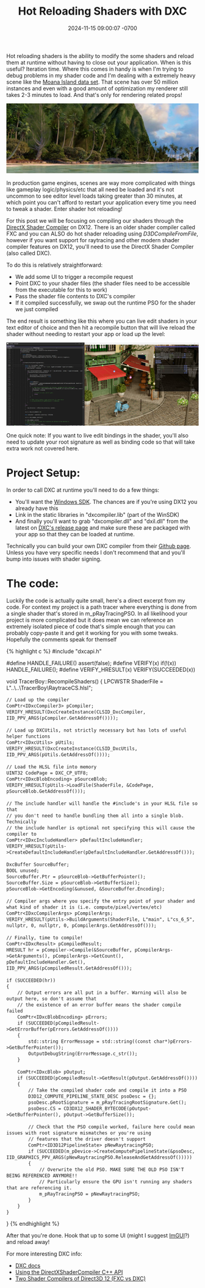 ﻿---
layout: post
title:  "Hot Reloading Shaders with DXC"
date:   2024-11-15	 09:00:07 -0700
categories: rendering 
excerpt: <img src="/assets/HotReload/HotReload.jpg">
tags: [real-time, rendering]
---

Hot reloading shaders is the ability to modify the some shaders and reload them at runtime without having to close out your application. When is this useful? Iteration time. Where this comes in handy is when I'm trying to debug problems in my shader code and I'm dealing with a extremely heavy scene like the [Moana Island data set][Disney]. That scene has over 50 million instances and even with a good amount of optimization my renderer still takes 2-3 minutes to load. And that's only for rendering related props! 

![Output Image](/assets/HotReload/MoanaIsland.jpg)

In production game engines, scenes are way more complicated with things like gameplay logic/physics/etc that all need be loaded and it's not uncommon to see editor level loads taking greater than 30 minutes, at which point you can't afford to restart your application every time you need to tweak a shader. Enter shader hot reloading!

For this post we will be focusing on compiling our shaders through the [DirectX Shader Compiler][DXC] on DX12. There is an older shader compiler called FXC and you can ALSO do hot shader reloading using *D3DCompileFromFile*, however if you want support for raytracing and other modern shader compiler features on DX12, you'll need to use the DirectX Shader Compiler (also called DXC).


To do this is relatively straightforward:
 * We add some UI to trigger a recompile request
 * Point DXC to your shader files (the shader files need to be accessible from the executable for this to work)
 * Pass the shader file contents to DXC's compiler
 * If it compiled successfully, we swap out the runtime PSO for the shader we just compiled
	
The end result is something like this where you can live edit shaders in your text editor of choice and then hit a recompile button that will live reload the shader without needing to restart your app or load up the level:

![Output Image](/assets/HotReload/HotReload.jpg)

One quick note: If you want to live edit bindings in the shader, you'll also need to update your root signature as well as binding code so that will take extra work not covered here.

# Project Setup:
In order to call DXC at runtime you'll need to do a few things:
 * You'll want the [Windows SDK][WinSDK]. The chances are if you're using DX12 you already have this 
 * Link in the static libraries in "dxcompiler.lib" (part of the WinSDK)
 * And finally you'll want to grab "dxcompiler.dll" and "dxil.dll" from the latest on [DXC's release page][dxcrelease] and make sure these are packaged with your app so that they can be loaded at runtime. 
 
Technically you can build your own DXC compiler from their [Github page][DXC]. Unless you have very specific needs I don't recommend that and you'll bump into issues with shader signing.

# The code:
Luckily the code is actually quite small, here's a direct excerpt from my code. For context my project is a path tracer where everything is done from a single shader that's stored in m_pRayTracingPSO. In all likelihood your project is more complicated but it does mean we can reference an extremely isolated piece of code that's simple enough that you can probably copy-paste it and get it working for you with some tweaks. Hopefully the comments speak for themself

{% highlight c %}
#include "dxcapi.h"

#define HANDLE_FAILURE() assert(false);
#define VERIFY(x) if(!(x)) HANDLE_FAILURE();
#define VERIFY_HRESULT(x) VERIFY(SUCCEEDED(x))

void TracerBoy::RecompileShaders()
{
    LPCWSTR ShaderFile = L"..\\..\\TracerBoy\\RaytraceCS.hlsl";

    // Load up the compiler
    ComPtr<IDxcCompiler3> pCompiler;
    VERIFY_HRESULT(DxcCreateInstance(CLSID_DxcCompiler, IID_PPV_ARGS(pCompiler.GetAddressOf())));

    // Load up DXCUtils, not strictly necessary but has lots of useful helper functions
    ComPtr<IDxcUtils> pUtils;
    VERIFY_HRESULT(DxcCreateInstance(CLSID_DxcUtils, IID_PPV_ARGS(pUtils.GetAddressOf())));
    
    // Load the HLSL file into memory
    UINT32 CodePage = DXC_CP_UTF8;
    ComPtr<IDxcBlobEncoding> pSourceBlob;
    VERIFY_HRESULT(pUtils->LoadFile(ShaderFile, &CodePage, pSourceBlob.GetAddressOf()));
     
    // The include handler will handle the #include's in your HLSL file so that 
    // you don't need to handle bundling them all into a single blob. Technically
    // the include handler is optional not specifying this will cause the compiler to 
    ComPtr<IDxcIncludeHandler> pDefaultIncludeHandler;
    VERIFY_HRESULT(pUtils->CreateDefaultIncludeHandler(pDefaultIncludeHandler.GetAddressOf()));

    DxcBuffer SourceBuffer;
    BOOL unused;
    SourceBuffer.Ptr = pSourceBlob->GetBufferPointer();
    SourceBuffer.Size = pSourceBlob->GetBufferSize();
    pSourceBlob->GetEncoding(&unused, &SourceBuffer.Encoding);

    // Compiler args where you specify the entry point of your shader and what kind of shader it is (i.e. compute/pixel/vertex/etc)
    ComPtr<IDxcCompilerArgs> pCompilerArgs;
    VERIFY_HRESULT(pUtils->BuildArguments(ShaderFile, L"main", L"cs_6_5", nullptr, 0, nullptr, 0, pCompilerArgs.GetAddressOf()));

    // Finally, time to compile!
    ComPtr<IDxcResult> pCompiledResult;
    HRESULT hr = pCompiler->Compile(&SourceBuffer, pCompilerArgs->GetArguments(), pCompilerArgs->GetCount(), pDefaultIncludeHandler.Get(), IID_PPV_ARGS(pCompiledResult.GetAddressOf()));

    if (SUCCEEDED(hr))
    {
        // Output errors are all put in a buffer. Warning will also be output here, so don't assume that 
        // the existence of an error buffer means the shader compile failed
        ComPtr<IDxcBlobEncoding> pErrors;
        if (SUCCEEDED(pCompiledResult->GetErrorBuffer(pErrors.GetAddressOf())))
        {
            std::string ErrorMessage = std::string((const char*)pErrors->GetBufferPointer());
            OutputDebugString(ErrorMessage.c_str());
        }

        ComPtr<IDxcBlob> pOutput;
        if (SUCCEEDED(pCompiledResult->GetResult(pOutput.GetAddressOf())))
        {
            // Take the compiled shader code and compile it into a PSO
            D3D12_COMPUTE_PIPELINE_STATE_DESC psoDesc = {};
            psoDesc.pRootSignature = m_pRayTracingRootSignature.Get();
            psoDesc.CS = CD3DX12_SHADER_BYTECODE(pOutput->GetBufferPointer(), pOutput->GetBufferSize());

            // Check that the PSO compile worked, failure here could mean issues with root signature mismatches or you're using
            // features that the driver doesn't support
            ComPtr<ID3D12PipelineState> pNewRaytracingPSO;
            if (SUCCEEDED(m_pDevice->CreateComputePipelineState(&psoDesc, IID_GRAPHICS_PPV_ARGS(pNewRaytracingPSO.ReleaseAndGetAddressOf()))))
            {
                // Overwrite the old PSO. MAKE SURE THE OLD PSO ISN'T BEING REFERENCED ANYMORE!!
                // Particularly ensure the GPU isn't running any shaders that are referencing it.
                m_pRayTracingPSO = pNewRaytracingPSO;
            }
        }
    }
}
{% endhighlight %}

After that you're done. Hook that up to some UI (might I suggest [ImGUI][ImGUI]?) and reload away!

For more interesting DXC info:
 * [DXC docs][DXC]
 * [Using the DirectXShaderCompiler C++ API][DXCBlog]
 * [Two Shader Compilers of Direct3D 12 (FXC vs DXC)][asawicki]

[asawicki]: https://asawicki.info/news_1719_two_shader_compilers_of_direct3d_12
[DXCBlog]: https://simoncoenen.com/blog/programming/graphics/DxcCompiling
[WinSDK]: https://developer.microsoft.com/en-us/windows/downloads/windows-sdk/
[DXC]: https://github.com/microsoft/DirectXShaderCompiler	
[ImGUI]: https://github.com/ocornut/imgui
[Disney]: https://disneyanimation.com/resources/moana-island-scene/
[DXCRelease]: https://github.com/microsoft/DirectXShaderCompiler/releases